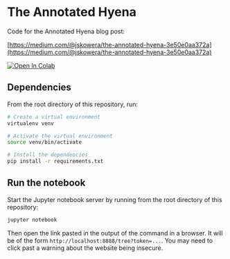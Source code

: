 # The Annotated Hyena

Code for the Annotated Hyena blog post:

[https://medium.com/@jskowera/the-annotated-hyena-3e50e0aa372a](https://medium.com/@jskowera/the-annotated-hyena-3e50e0aa372a)

[![Open In Colab](https://colab.research.google.com/assets/colab-badge.svg)](https://colab.research.google.com/github/expz/annotated-hyena/blob/master/annotated_hyena.ipynb)

## Dependencies

From the root directory of this repository, run:

```bash
# Create a virtual environment
virtualenv venv

# Activate the virtual environment
source venv/bin/activate

# Install the dependencies
pip install -r requirements.txt
```

## Run the notebook

Start the Jupyter notebook server by running from the root directory of this repository:

```bash
jupyter notebook
```

Then open the link pasted in the output of the command in a browser. It will be of the form `http://localhost:8888/tree?token=...`. You may need to click past a warning about the website being insecure.